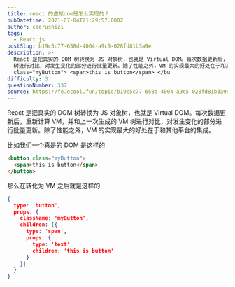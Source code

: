 ```yaml
---
title: react 的虚拟dom是怎么实现的？
pubDatetime: 2021-07-04T21:29:57.000Z
author: caorushizi
tags:
  - React.js
postSlug: b19c5c77-658d-4004-a9c5-028fd81b3a9e
description: >-
  React 是把真实的 DOM 树转换为 JS 对象树，也就是 Virtual DOM。每次数据更新后，重新计算 VM，并和上一次生成的 VM
  树进行对比，对发生变化的部分进行批量更新。除了性能之外，VM 的实现最大的好处在于和其他平台的集成。 比如我们一个真是的 DOM 是这样的 <button
  class="myButton"> <span>this is button</span> </bu
difficulty: 3
questionNumber: 337
source: https://fe.ecool.fun/topic/b19c5c77-658d-4004-a9c5-028fd81b3a9e
---
```


React 是把真实的 DOM 树转换为 JS 对象树，也就是 Virtual DOM。每次数据更新后，重新计算 VM，并和上一次生成的 VM 树进行对比，对发生变化的部分进行批量更新。除了性能之外，VM 的实现最大的好处在于和其他平台的集成。

比如我们一个真是的 DOM 是这样的

```html
<button class="myButton">
  <span>this is button</span>
</button>
```

那么在转化为 VM 之后就是这样的

```json
{
  type: 'button',
  props: {
  	className: 'myButton',
    children: [{
      type: 'span',
      props: {
        type: 'text'
        children: 'this is button'
      }
    }]
  }
}
```
